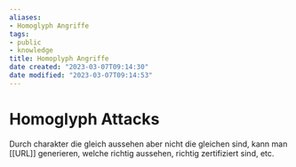 ```yaml
---
aliases: 
- Homoglyph Angriffe
tags: 
- public
- knowledge
title: Homoplyph Angriffe
date created: "2023-03-07T09:14:30"
date modified: "2023-03-07T09:14:53"
---
```


# Homoglyph Attacks

Durch charakter die gleich aussehen aber nicht die gleichen sind, kann man [[URL]] generieren, welche richtig aussehen, richtig zertifiziert sind, etc.


